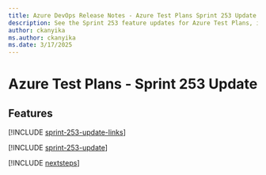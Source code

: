 ```yaml
---
title: Azure DevOps Release Notes - Azure Test Plans Sprint 253 Update
description: See the Sprint 253 feature updates for Azure Test Plans, including next steps.
author: ckanyika
ms.author: ckanyika
ms.date: 3/17/2025
---
```


# Azure Test Plans - Sprint 253 Update

## Features

[!INCLUDE [sprint-253-update-links](../includes/testplans/sprint-253-update-links.md)]

[!INCLUDE [sprint-253-update](../includes/testplans/sprint-253-update.md)]

[!INCLUDE [nextsteps](../includes/nextsteps.md)]